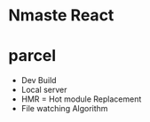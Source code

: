 # Nmaste React

# parcel
- Dev Build
- Local server
- HMR = Hot module Replacement
- File watching Algorithm
